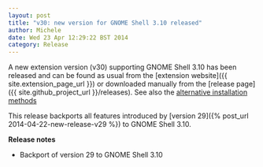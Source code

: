 ```yaml
---
layout: post
title: "v30: new version for GNOME Shell 3.10 released"
author: Michele
date: Wed 23 Apr 12:29:22 BST 2014
category: Release
---
```


A new extension version (v30) supporting GNOME Shell 3.10 has been released and 
can be found as usual from the [extension website]({{ site.extension_page_url }}) 
or downloaded manually from the [release page]({{ site.github_project_url }}/releases).
See also the [alternative installation methods](/download.html)

<!--more-->

This release backports all features introduced by [version 29]({% post_url 2014-04-22-new-release-v29 %})
to GNOME Shell 3.10.

**Release notes**

* Backport of version 29 to GNOME Shell 3.10

